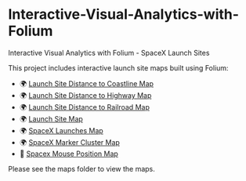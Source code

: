 # Interactive-Visual-Analytics-with-Folium
Interactive Visual Analytics with Folium - SpaceX Launch Sites

This project includes interactive launch site maps built using Folium:

- 🌍 [Launch Site Distance to Coastline Map](maps/coastline_distance_line_map.html)
- 🌍 [Launch Site Distance to Highway Map](maps/highway_distance_map.html)
- 🌍 [Launch Site Distance to Railroad Map](maps/railroad_distance_map.html)
- 🌍 [Launch Site Map](maps/launch_map.html)
- 🌍 [SpaceX Launches Map](maps/spacex_launches_map.html)
- 🌍 [SpaceX Marker Cluster Map](maps/spacex_marker_cluster_map.html)
- 📍 [Spacex Mouse Position Map](maps/spacex_mouse_position_map.html)
  
Please see the maps folder to view the maps.
